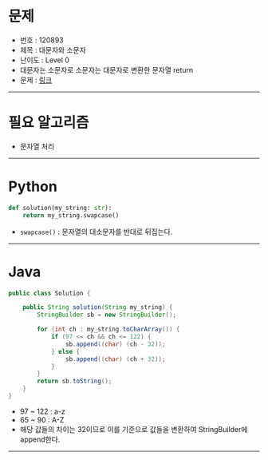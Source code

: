 # 문제
- 번호 : 120893
- 제목 : 대문자와 소문자
- 난이도 : Level 0
- 대문자는 소문자로 소문자는 대문자로 변환한 문자열 return
- 문제 : [링크](https://school.programmers.co.kr/learn/courses/30/lessons/120893)

---

# 필요 알고리즘
- 문자열 처리

---

# Python
```python
def solution(my_string: str):
    return my_string.swapcase()

```
- `swapcase()` : 문자열의 대소문자를 반대로 뒤집는다.

---

# Java
```java
public class Solution {

    public String solution(String my_string) {
        StringBuilder sb = new StringBuilder();

        for (int ch : my_string.toCharArray()) {
            if (97 <= ch && ch <= 122) {
                sb.append((char) (ch - 32));
            } else {
                sb.append((char) (ch + 32));
            }
        }
        return sb.toString();
    }
}
```
- 97 ~ 122 : a-z
- 65 ~ 90 : A-Z
- 해당 값들의 차이는 32이므로 이를 기준으로 값들을 변환하여 StringBuilder에 append한다.

---
